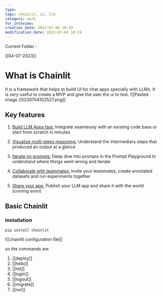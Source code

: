 ```yaml
---
type: 
tags: chainlit, ui, llm
category: work
for_inteview: 
creation_date: 2023-07-04 10:19
modification_date: 2023-07-04 10:19
---
```


Current Folder : 




[[04-07-2023]]


# What is Chainlit

It is a framework that helps to build UI for chat apps specially with LLMs. It is very useful to create a MVP and give the user the ui to test. 
![[Pasted image 20230704102527.png]]

## Key features

1. [Build LLM Apps fast:](https://docs.chainlit.io/examples/openai-sql) Integrate seamlessly with an existing code base or start from scratch in minutes
    
2. [Visualize multi-steps reasoning:](https://docs.chainlit.io/concepts/chain-of-thought) Understand the intermediary steps that produced an output at a glance
    
3. [Iterate on prompts:](https://docs.chainlit.io/concepts/prompt-playground) Deep dive into prompts in the Prompt Playground to understand where things went wrong and iterate
    
4. [Collaborate with teammates:](https://docs.chainlit.io/cloud/create-project) Invite your teammates, create annotated datasets and run experiments together
    
5. [Share your app:](https://docs.chainlit.io/cloud/deploy) Publish your LLM app and share it with the world (coming soon)
    


## Basic Chainlit 

### installation

```shell
pip install chainlit
```



![[chainlit configuration file]]

so the commands are 

1. [[deploy]]
2. [[hello]]
3. [[init]]
4. [[login]]
5. [[logout]]
6. [[migrate]]
7. [[run]]